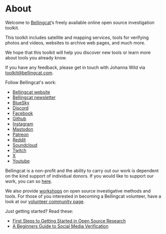 # About

Welcome to [Bellingcat](https://www.bellingcat.com/)’s freely available online open source investigation toolkit.&#x20;

This toolkit includes satellite and mapping services, tools for verifying photos and videos, websites to archive web pages, and much more.&#x20;

We hope that this toolkit will help you discover new tools or learn more about tools you already know.

If you have any feedback, please get in touch with Johanna Wild via toolkit@bellingcat.com.



Follow Bellingcat's work:

* [Bellingcat website](https://www.bellingcat.com/)
* [Bellingcat newsletter](https://bellingcat.us14.list-manage.com/subscribe/post?u=c435f53a5568f7951404c8a38\&id=4be345b082)
* [BlueSky](https://bsky.app/profile/bellingcat.com)
* [Discord](https://discord.com/invite/bellingcat)
* [Facebook](https://www.facebook.com/bellingcat)
* [Github](https://github.com/bellingcat)
* [Instagram](https://www.instagram.com/bellingcatofficial/)
* [Mastodon](https://mstdn.social/@Bellingcat)
* [Patreon](https://www.patreon.com/bellingcat)
* [Reddit](https://www.reddit.com/r/bellingcat/)
* [Soundcloud](https://soundcloud.com/bellingcat)
* [Twitch](https://www.twitch.tv/bellingcat\_live)
* [X](tools/social-media/youtube.md)
* [Youtube](https://www.youtube.com/@bellingcatofficial/videos)

Bellingcat is a non-profit and the ability to carry out our work is dependent on the kind support of individual donors. If you would like to support our work, you can so [here](https://www.bellingcat.com/donate/).&#x20;

We also provide [workshops](https://www.bellingcat.com/workshops/) on open source investigative methods and tools. For those of you interested in becoming a Bellingcat volunteer, have a look at our [volunteer community page](https://sites.google.com/bellingcat.com/bellingcat-volunteer-community/home).

Just getting started? Read these:&#x20;

* [First Steps to Getting Started in Open Source Research](https://www.bellingcat.com/resources/2021/11/09/first-steps-to-getting-started-in-open-source-research/)&#x20;
* [A Beginners Guide to Social Media Verification](https://www.bellingcat.com/resources/2021/11/01/a-beginners-guide-to-social-media-verification/)

